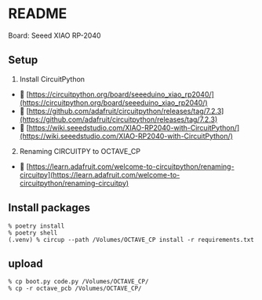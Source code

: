 # README 

Board: Seeed XIAO RP-2040


## Setup

1. Install CircuitPython
 
- 🔗 [https://circuitpython.org/board/seeeduino_xiao_rp2040/](https://circuitpython.org/board/seeeduino_xiao_rp2040/)
- 🔗 [https://github.com/adafruit/circuitpython/releases/tag/7.2.3](https://github.com/adafruit/circuitpython/releases/tag/7.2.3)
- 🔗 [https://wiki.seeedstudio.com/XIAO-RP2040-with-CircuitPython/](https://wiki.seeedstudio.com/XIAO-RP2040-with-CircuitPython/)


2. Renaming CIRCUITPY to OCTAVE_CP

- 🔗 [https://learn.adafruit.com/welcome-to-circuitpython/renaming-circuitpy](https://learn.adafruit.com/welcome-to-circuitpython/renaming-circuitpy)


## Install packages

```shell-session
% poetry install
% poetry shell
(.venv) % circup --path /Volumes/OCTAVE_CP install -r requirements.txt
```


## upload

```shell-session
% cp boot.py code.py /Volumes/OCTAVE_CP/
% cp -r octave_pcb /Volumes/OCTAVE_CP/
```

